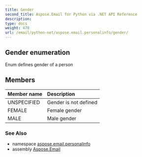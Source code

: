 ```yaml
---
title: Gender
second_title: Aspose.Email for Python via .NET API Reference
description: 
type: docs
weight: 470
url: /email/python-net/aspose.email.personalinfo/gender/
---
```


## Gender enumeration

Enum defines gender of a person

## Members
| Member name | Description |
| :- | :- |
|UNSPECIFIED|Gender is not defined|
|FEMALE|Female gender|
|MALE|Male gender|

### See Also

* namespace [aspose.email.personalinfo](/email/python-net/aspose.email.personalinfo/)
* assembly [Aspose.Email](/slides/python-net/)

